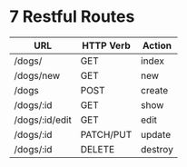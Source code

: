 # 7 Restful Routes

| **URL** | **HTTP Verb** |  **Action**|
|------------|-------------|------------|
| /dogs/         | GET       | index  
| /dogs/new      | GET       | new   
| /dogs          | POST      | create   
| /dogs/:id      | GET       | show       
| /dogs/:id/edit | GET       | edit       
| /dogs/:id      | PATCH/PUT | update    
| /dogs/:id      | DELETE    | destroy  
